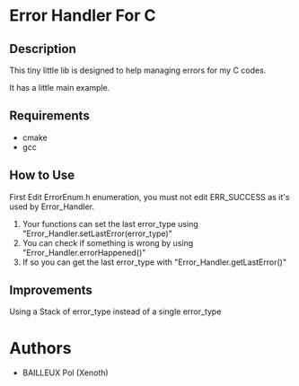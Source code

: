# Error Handler For C
## Description
This tiny little lib is designed to help managing errors for my C codes.

It has a little main example.
## Requirements
* cmake
* gcc
## How to Use
First Edit ErrorEnum.h enumeration, you must not edit ERR_SUCCESS as it's used by Error_Handler.

1. Your functions can set the last error_type using "Error_Handler.setLastError(error_type)"
2. You can check if something is wrong by using "Error_Handler.errorHappened()"
3. If so you can get the last error_type with "Error_Handler.getLastError()"

## Improvements
Using a Stack of error_type instead of a single error_type

# Authors
* BAILLEUX Pol (Xenoth) 
